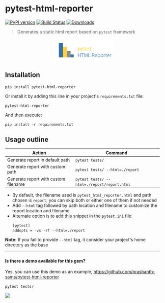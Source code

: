 # pytest-html-reporter
[![PyPI version](https://badge.fury.io/py/pytest-html-reporter.svg)](https://badge.fury.io/py/pytest-html-reporter)
[![Build Status](https://travis-ci.com/prashanth-sams/pytest-html-reporter.svg?branch=master)](https://travis-ci.com/prashanth-sams/pytest-html-reporter)
[![Downloads](https://pepy.tech/badge/pytest-html-reporter)](https://pepy.tech/project/pytest-html-reporter)

> Generates a static html report based on `pytest` framework

<div align="center"><img src="./PHR.png" width="200"/></div>

## Installation

```
pip install pytest-html-reporter
```

Or install it by adding this line in your project's `requirements.txt` file:

```
pytest-html-reporter
```

And then execute:
```
pip install -r requirements.txt
```

## Usage outline

| Action                                | Command                                      |
| --------------                        | ---------                                    |
| Generate report in default path       | `pytest tests/`                              |
| Generate report with custom path      | `pytest tests/ --html=./report`              |
| Generate report with custom filename  | `pytest tests/ --html=./report/report.html`  |

- By default, the filename used is `pytest_html_reporter.html` and path chosen is `report`; you can skip both or either
one of them if not needed
- Add `--html` tag followed by path location and filename to customize the report location and filename
- Alternate option is to add this snippet in the `pytest.ini` file:
    ```
    [pytest]
    addopts = -vs -rf --html=./report
    ```

**Note:** If you fail to provide `--html` tag, it consider your project's home directory as the base 

---
#### Is there a demo available for this gem?

Yes, you can use this demo as an example, https://github.com/prashanth-sams/pytest-html-reporter
```
pytest tests/
```

![](https://i.imgur.com/cDIp9JG.jpg)